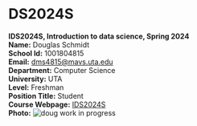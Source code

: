# DS2024S

**IDS2024S, Introduction to data science, Spring 2024**  
**Name:** Douglas Schmidt  
**School Id:** 1001804815  
**Email:** dms4815@mavs.uta.edu  
**Department:** Computer Science  
**University:** UTA  
**Level:** Freshman  
**Position Title:** Student  
**Course Webpage:** [IDS2024S](https://www.cdslab.org)  
**Photo:** ![doug work in progress](https://github.com/MavDouglas48/IDS2024S/assets/157654744/88fc09b9-9ca3-4523-a9c8-5de80fb411ce)




